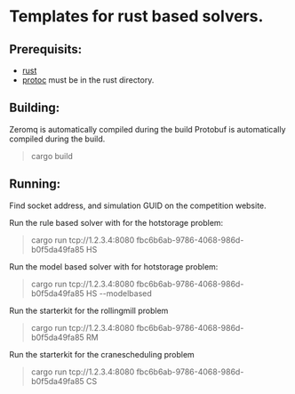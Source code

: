 Templates for rust based solvers.
================================

Prerequisits:
-------------
* [rust](https://rustup.rs/)
* [protoc](https://developers.google.com/protocol-buffers/docs/downloads) must be in the rust directory.

Building:
---------

Zeromq is automatically compiled during the build
Protobuf is automatically compiled during the build.

> cargo build

Running:
--------
Find socket address, and simulation GUID on the competition website.

Run the rule based solver with for the hotstorage problem: 
> cargo run tcp://1.2.3.4:8080 fbc6b6ab-9786-4068-986d-b0f5da49fa85 HS

Run the model based solver with for hotstorage problem: 
> cargo run tcp://1.2.3.4:8080  fbc6b6ab-9786-4068-986d-b0f5da49fa85 HS --modelbased

Run the starterkit for the rollingmill problem
> cargo run tcp://1.2.3.4:8080 fbc6b6ab-9786-4068-986d-b0f5da49fa85 RM

Run the starterkit for the cranescheduling problem
> cargo run tcp://1.2.3.4:8080 fbc6b6ab-9786-4068-986d-b0f5da49fa85 CS
